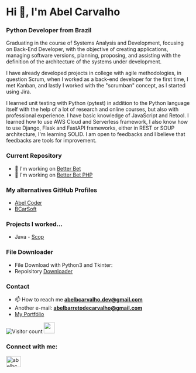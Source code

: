 <h1 align="left">Hi 👋, I'm Abel Carvalho</h1>
<h3 align="left">Python Developer from Brazil</h3>

Graduating in the course of Systems Analysis and Development, focusing on Back-End Developer, with the objective of creating applications, managing software versions, planning, proposing, and assisting with the definition of the architecture of the systems under development.

I have already developed projects in college with agile methodologies, in question Scrum, when I worked as a back-end developer for the first time, I met Kanban, and lastly I worked with the "scrumban" concept, as I started using Jira.

I learned unit testing with Python (pytest) in addition to the Python language itself with the help of a lot of research and online courses, but also with professional experience. I have basic knowledge of JavaScript and Retool. I learned how to use AWS Cloud and Serverless framework, I also know how to use Django, Flask and FastAPI frameworks, either in REST or SOUP architecture, I'm learning SOLID. I am open to feedbacks and I believe that feedbacks are tools for improvement.

### Current Repository

- 🔭 I'm working on [Better Bet](https://github.com/abelbarreto-dev/better-bet)
- 🔭 I'm working on [Better Bet PHP](https://github.com/abelbarreto-dev/better-bet-php)

### My alternatives GitHub Profiles

- [Abel Coder](https://github.com/AbelCoder754)
- [BCarSoft](https://github.com/bcarsoft)

### Projects I worked...

- Java - [Scop](https://github.com/abelbcarvalho/scop)


### File Downloader

- File Download with Python3 and Tkinter:
- Repoisitory [Downloader](https://github.com/bcarsoft/downloader)

### Contact

- 📫 How to reach me **abelbcarvalho.dev@gmail.com**
- Another e-mail: **abelbarretodecarvalho@gmail.com**
- [My Portfólio](https://abelbcarvalho.github.io/)

![Visitor count](https://gpvc.arturio.dev/abelbcarvalho)   <img src="https://media.giphy.com/media/dxn6fRlTIShoeBr69N/giphy.gif" width="30">

<h3 align="left">Connect with me:</h3>
<p align="left">
<a href="https://www.linkedin.com/in/abelcarvalho/" target="blank"><img align="center" src="https://raw.githubusercontent.com/rahuldkjain/github-profile-readme-generator/master/src/images/icons/Social/linked-in-alt.svg" alt="abelbcarvalho" height="30" width="40" /></a>
</p>
